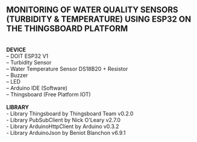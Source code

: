 <h2>MONITORING OF WATER QUALITY SENSORS (TURBIDITY & TEMPERATURE) USING ESP32 ON THE THINGSBOARD PLATFORM</h2>
<br>
<b>DEVICE</b>
<br>
– DOIT ESP32 V1
<br>
– Turbidity Sensor 
<br>
– Water Temperature Sensor DS18B20 + Resistor 
<br>
– Buzzer 
<br>
– LED 
<br>
– Arduino IDE (Software) 
<br>
– Thingsboard (Free Platform IOT)
<br>
<br>
<b>LIBRARY</b>
<br>
- Library Thingsboard by Thingsboard Team v0.2.0
<br>
- Library PubSubClient by Nick O'Leary v2.7.0
<br>
- Library ArduinoHttpClient by Arduino v0.3.2
<br>
- Library ArduinoJson by Beniot Blanchon v6.9.1
